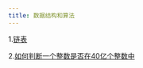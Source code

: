 ```yaml
---
title: 数据结构和算法
---
```


1.[链表](./%E9%93%BE%E8%A1%A8.md)

2.[如何判断一个整数是否在40亿个整数中](./%E5%A6%82%E4%BD%95%E5%88%A4%E6%96%AD%E4%B8%80%E4%B8%AA%E6%95%B4%E6%95%B0%E6%98%AF%E5%90%A6%E5%9C%A840%E4%BA%BF%E4%B8%AA%E6%95%B4%E6%95%B0%E4%B8%AD%EF%BC%9F.md)